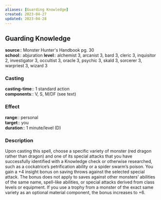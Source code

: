 ```yaml
---
aliases: [Guarding Knowledge]
created: 2023-04-27
updated: 2023-04-28
---
```


## Guarding Knowledge

**source**:: Monster Hunter's Handbook pg. 30  
**school**:: abjuration
**level**:: alchemist 3, arcanist 3, bard 3, cleric 3, inquisitor 2, investigator 3, occultist 3, oracle 3, psychic 3, skald 3, sorcerer 3, warpriest 3, wizard 3

### Casting

**casting-time**:: 1 standard action  
**components**:: V, S, M/DF (see text)

### Effect

**range**:: personal  
**target**:: you  
**duration**:: 1 minute/level (D)

### Description

Upon casting this spell, choose a specific variety of monster (red dragon rather than dragon) and one of its special attacks that you have successfully identified with a Knowledge check or otherwise researched, such as a cockatrice’s petrification ability or a spider swarm’s poison. You gain a +4 insight bonus on saving throws against the selected special attack. The bonus does not apply to saves against other monsters’ abilities of the same name, spell-like abilities, or special attacks derived from class levels or equipment. If you use a trophy from a monster of the exact same variety as an optional material component, the bonus increases to +6.
